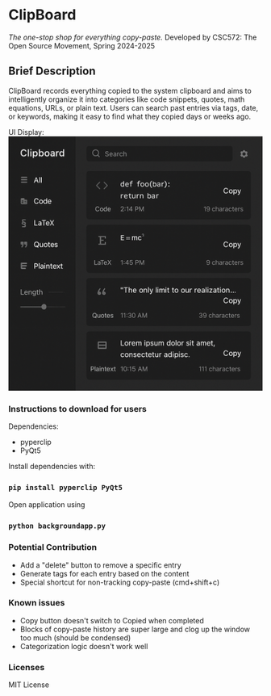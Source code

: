 # ClipBoard
*The one-stop shop for everything copy-paste.*
Developed by CSC572: The Open Source Movement, Spring 2024-2025

## Brief Description
ClipBoard records everything copied to the system clipboard and aims to intelligently organize it into categories like code snippets, quotes, math equations, URLs, or plain text. Users can search past entries via tags, date, or keywords, making it easy to find what they copied days or weeks ago.

UI Display:
![Example](UI%20Idea.png)

### Instructions to download for users
Dependencies:
- pyperclip
- PyQt5

Install dependencies with:

### ```pip install pyperclip PyQt5 ```

Open application using

### ```python backgroundapp.py```

### Potential Contribution
- Add a "delete" button to remove a specific entry
- Generate tags for each entry based on the content
- Special shortcut for non-tracking copy-paste (cmd+shift+c)

### Known issues

- Copy button doesn't switch to Copied when completed
- Blocks of copy-paste history are super large and clog up the window too much (should be condensed)
- Categorization logic doesn't work well

### Licenses        

MIT License